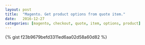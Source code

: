 ```yaml
---
layout: post
title:  "Magento. Get product options from quote item."
date:   2016-12-27
categories: [magento, checkout, quote, item, options, product]
---
```


{% gist f23b9679befd3311ed6aa02d58a60d82 %}
